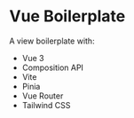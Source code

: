 # Vue Boilerplate

A view boilerplate with:
- Vue 3
- Composition API
- Vite
- Pinia
- Vue Router
- Tailwind CSS
